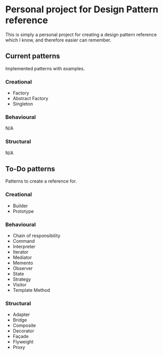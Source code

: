 # Personal project for Design Pattern reference

This is simply a personal project for creating a design pattern reference which I know, and therefore easier can remember.

## Current patterns
Implemented patterns with examples.
### Creational
- Factory
- Abstract Factory
- Singleton
### Behavioural
N/A
### Structural
N/A

## To-Do patterns
Patterns to create a reference for.
### Creational
- Builder
- Prototype
### Behavioural
- Chain of responsibility
- Command
- Interpreter
- Iterator
- Mediator
- Memento
- Observer
- State
- Strategy
- Visitor
- Template Method
### Structural
- Adapter
- Bridge
- Composite
- Decorator
- Façade
- Flyweight
- Proxy
